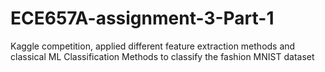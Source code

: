 # ECE657A-assignment-3-Part-1
Kaggle competition, applied different feature extraction methods and classical ML Classification Methods to classify the fashion MNIST dataset
